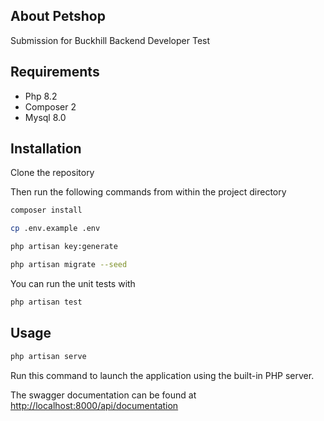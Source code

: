 ## About Petshop

Submission for Buckhill Backend Developer Test

## Requirements
- Php 8.2
- Composer 2
- Mysql 8.0

## Installation

Clone the repository

Then run the following commands from within the project directory

```bash
composer install
```

```bash
cp .env.example .env
```

```bash
php artisan key:generate
```

```bash
php artisan migrate --seed
```

You can run the unit tests with

```bash
php artisan test
```


## Usage

```bash
php artisan serve
```
Run this command to launch the application using the built-in PHP server.

The swagger documentation can be found at
[http://localhost:8000/api/documentation](http://localhost:8000/api/documentation)


